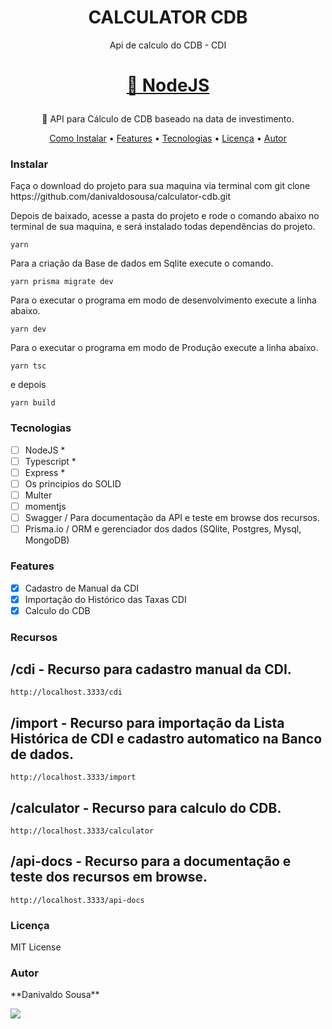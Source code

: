 <h1  align="center"> CALCULATOR CDB </h1>

<p  align="center"> Api de calculo do CDB - CDI </p>

<h1  align="center">

<a  href="https://nodejs.org/">🔗 NodeJS </a>

</h1>

<p  align="center">🚀 API para Cálculo de CDB baseado na data de investimento.</p>
<p  align="center">
<a  href="#instalar">Como Instalar</a> •
<a  href="#features">Features</a> •
<a  href="#tecnologias">Tecnologias</a> •
<a  href="#licença">Licença</a> •
<a  href="#autor">Autor</a>
</p>

### Instalar

<p> Faça o download do projeto para sua maquina via terminal com git clone https://github.com/danivaldosousa/calculator-cdb.git </p>

<p> Depois de baixado, acesse a pasta do projeto e rode o comando abaixo no terminal de sua maquina, e será instalado todas dependências do projeto.</p>

    yarn

<p> Para a criação da Base de dados em Sqlite execute o comando.</p>

    yarn prisma migrate dev

<p> Para o executar o programa em modo de desenvolvimento execute a linha abaixo.</p>

    yarn dev

<p> Para o executar o programa em modo de Produção execute a linha abaixo.</p>

    yarn tsc

e depois

    yarn build

### Tecnologias

- [ ] NodeJS \*
- [ ] Typescript \*
- [ ] Express \*
- [ ] Os principios do SOLID
- [ ] Multer
- [ ] momentjs
- [ ] Swagger / Para documentação da API e teste em browse dos recursos.
- [ ] Prisma.io / ORM e gerenciador dos dados (SQlite, Postgres, Mysql, MongoDB)

### Features

- [x] Cadastro de Manual da CDI
- [x] Importação do Histórico das Taxas CDI
- [x] Calculo do CDB

### Recursos

## /cdi - Recurso para cadastro manual da CDI.

    http://localhost.3333/cdi

## /import - Recurso para importação da Lista Histórica de CDI e cadastro automatico na Banco de dados.

    http://localhost.3333/import

## /calculator - Recurso para calculo do CDB.

    http://localhost.3333/calculator

## /api-docs - Recurso para a documentação e teste dos recursos em browse.

    http://localhost.3333/api-docs

### Licença

MIT License

### Autor

<p> **Danivaldo Sousa** </p>

<img  src="https://img.shields.io/static/v1?label=Blog&message=DanivaldoSousa&color=7159c1&style=for-the-badge&logo=ghost"/>
